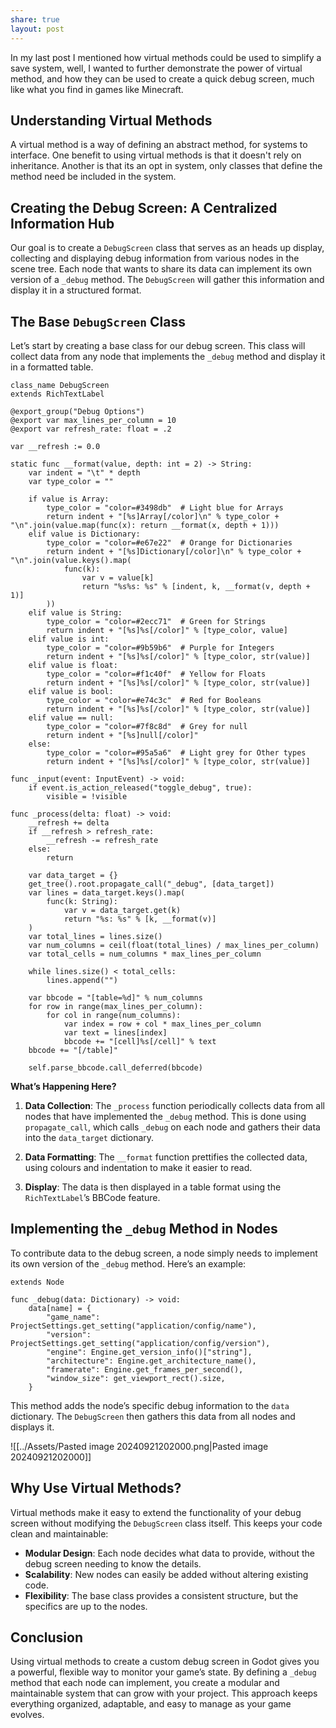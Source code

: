 ```yaml
---
share: true
layout: post
---
```


In my last post I mentioned how virtual methods could be used to simplify a save system, well, I wanted to further demonstrate the power of virtual method, and how they can be used to create a quick debug screen, much like what you find in games like Minecraft.
## Understanding Virtual Methods

A virtual method is a way of defining an abstract method, for systems to interface. One benefit to using virtual methods is that it doesn't rely on inheritance. Another is that its an opt in system, only classes that define the method need be included in the system.

## Creating the Debug Screen: A Centralized Information Hub

Our goal is to create a `DebugScreen` class that serves as an heads up display, collecting and displaying debug information from various nodes in the scene tree. Each node that wants to share its data can implement its own version of a `_debug` method. The `DebugScreen` will gather this information and display it in a structured format.

## The Base `DebugScreen` Class

Let’s start by creating a base class for our debug screen. This class will collect data from any node that implements the `_debug` method and display it in a formatted table.

```gdscript
class_name DebugScreen
extends RichTextLabel

@export_group("Debug Options")
@export var max_lines_per_column = 10
@export var refresh_rate: float = .2

var __refresh := 0.0

static func __format(value, depth: int = 2) -> String:
    var indent = "\t" * depth
    var type_color = ""

    if value is Array:
        type_color = "color=#3498db"  # Light blue for Arrays
        return indent + "[%s]Array[/color]\n" % type_color + "\n".join(value.map(func(x): return __format(x, depth + 1)))
    elif value is Dictionary:
        type_color = "color=#e67e22"  # Orange for Dictionaries
        return indent + "[%s]Dictionary[/color]\n" % type_color + "\n".join(value.keys().map(
            func(k):
                var v = value[k]
                return "%s%s: %s" % [indent, k, __format(v, depth + 1)]
        ))
    elif value is String:
        type_color = "color=#2ecc71"  # Green for Strings
        return indent + "[%s]%s[/color]" % [type_color, value]
    elif value is int:
        type_color = "color=#9b59b6"  # Purple for Integers
        return indent + "[%s]%s[/color]" % [type_color, str(value)]
    elif value is float:
        type_color = "color=#f1c40f"  # Yellow for Floats
        return indent + "[%s]%s[/color]" % [type_color, str(value)]
    elif value is bool:
        type_color = "color=#e74c3c"  # Red for Booleans
        return indent + "[%s]%s[/color]" % [type_color, str(value)]
    elif value == null:
        type_color = "color=#7f8c8d"  # Grey for null
        return indent + "[%s]null[/color]"
    else:
        type_color = "color=#95a5a6"  # Light grey for Other types
        return indent + "[%s]%s[/color]" % [type_color, str(value)]

func _input(event: InputEvent) -> void:
    if event.is_action_released("toggle_debug", true):
        visible = !visible

func _process(delta: float) -> void:
    __refresh += delta
    if __refresh > refresh_rate:
        __refresh -= refresh_rate
    else:
        return

    var data_target = {}
    get_tree().root.propagate_call("_debug", [data_target])
    var lines = data_target.keys().map(
        func(k: String):
            var v = data_target.get(k)
            return "%s: %s" % [k, __format(v)]
    )
    var total_lines = lines.size()
    var num_columns = ceil(float(total_lines) / max_lines_per_column)
    var total_cells = num_columns * max_lines_per_column

    while lines.size() < total_cells:
        lines.append("")

    var bbcode = "[table=%d]" % num_columns
    for row in range(max_lines_per_column):
        for col in range(num_columns):
            var index = row + col * max_lines_per_column
            var text = lines[index]
            bbcode += "[cell]%s[/cell]" % text
    bbcode += "[/table]"

    self.parse_bbcode.call_deferred(bbcode)
```

**What’s Happening Here?**

1. **Data Collection**: The `_process` function periodically collects data from all nodes that have implemented the `_debug` method. This is done using `propagate_call`, which calls `_debug` on each node and gathers their data into the `data_target` dictionary.

2. **Data Formatting**: The `__format` function prettifies the collected data, using colours and indentation to make it easier to read.

3. **Display**: The data is then displayed in a table format using the `RichTextLabel`’s BBCode feature.

## Implementing the `_debug` Method in Nodes

To contribute data to the debug screen, a node simply needs to implement its own version of the `_debug` method. Here’s an example:

```gdscript
extends Node

func _debug(data: Dictionary) -> void:
    data[name] = {
        "game_name": ProjectSettings.get_setting("application/config/name"),
        "version": ProjectSettings.get_setting("application/config/version"),
        "engine": Engine.get_version_info()["string"],
        "architecture": Engine.get_architecture_name(),
        "framerate": Engine.get_frames_per_second(),
        "window_size": get_viewport_rect().size,
    }
```

This method adds the node’s specific debug information to the `data` dictionary. The `DebugScreen` then gathers this data from all nodes and displays it.

![[../Assets/Pasted image 20240921202000.png|Pasted image 20240921202000]]

## Why Use Virtual Methods?

Virtual methods make it easy to extend the functionality of your debug screen without modifying the `DebugScreen` class itself. This keeps your code clean and maintainable:

- **Modular Design**: Each node decides what data to provide, without the debug screen needing to know the details.
- **Scalability**: New nodes can easily be added without altering existing code.
- **Flexibility**: The base class provides a consistent structure, but the specifics are up to the nodes.
## Conclusion

Using virtual methods to create a custom debug screen in Godot gives you a powerful, flexible way to monitor your game’s state. By defining a `_debug` method that each node can implement, you create a modular and maintainable system that can grow with your project. This approach keeps everything organized, adaptable, and easy to manage as your game evolves.
